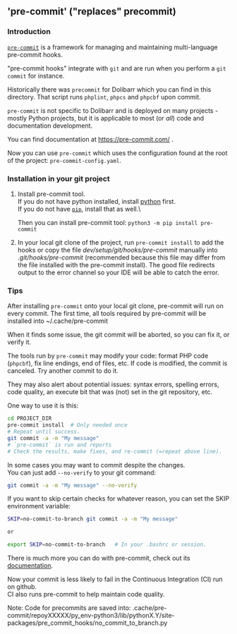 ## 'pre-commit' ("replaces" precommit)

### Introduction

[`pre-commit`](https://pre-commit.org) is a framework for managing and
maintaining multi-language pre-commit hooks.

"pre-commit hooks" integrate with `git` and are run when you perform a
`git commit` for instance.

Historically there was `precommit` for Dolibarr which you can find in this
directory. That script runs `phplint`, `phpcs` and `phpcbf` upon commit.

`pre-commit` is not specific to Dolibarr and is deployed on many projects -
mostly Python projects, but it is applicable to most (or *all*) code and
documentation development.

You can find documentation at https://pre-commit.com/ .

Now you can use `pre-commit` which uses the configuration found at the root of
the project: `pre-commit-config.yaml`.


### Installation in your git project

1. Install pre-commit tool.\
   If you do not have python installed, install [python](https://www.python.org) first.\
   If you do not have [`pip`](https://pypi.org/project/pip), install that as well.\\

   Then you can install pre-commit tool: 
   `python3 -m pip install pre-commit`

2. In your local git clone of the project, run `pre-commit install` to add the hooks 
   or copy the file *dev/setup/git/hooks/pre-commit* manually into *.git/hooks/pre-commit*
   (recommended because this file may differ from the file installed with the pre-commit install).
   The good file redirects output to the error channel so your IDE will be able to catch the error.


### Tips

After installing `pre-commit` onto your local git clone, pre-commit will run
on every commit. The first time, all tools required by pre-commit will be installed
into ~/.cache/pre-commit

When it finds some issue, the git commit will be aborted, so you can fix it,
or verify it.

The tools run by `pre-commit` may modify your code: format PHP code
(`phpcbf`), fix line endings, end of files, etc. If code is modified, the commit
is canceled. Try another commit to do it.

They may also alert about potential issues: syntax errors, spelling errors,
code quality, an execute bit that was (not) set in the git repository, etc.

One way to use it is this:

```bash
cd PROJECT_DIR
pre-commit install  # Only needed once
# Repeat until success.
git commit -a -m "My message"
# `pre-commit` is run and reports
# Check the results, make fixes, and re-commit (=repeat above line).
```

In some cases you may want to commit despite the changes.\
You can just add
`--no-verify` to your git command:

```bash
git commit -a -m "My message" --no-verify
```

If you want to skip certain checks for whatever reason, you can set the SKIP
environment variable:

```bash
SKIP=no-commit-to-branch git commit -a -m "My message"

or

export SKIP=no-commit-to-branch   # In your .bashrc or session.
```

There is much more you can do with pre-commit, check out its
[documentation](https://pre-commit.com).

Now your commit is less likely to fail in the Continuous Integration (CI) run
on github.\
CI also runs pre-commit to help maintain code quality.

Note:
Code for precommits are saved into:
.cache/pre-commit/repoyXXXXX/py_env-python3/lib/pythonX.Y/site-packages/pre_commit_hooks/no_commit_to_branch.py
